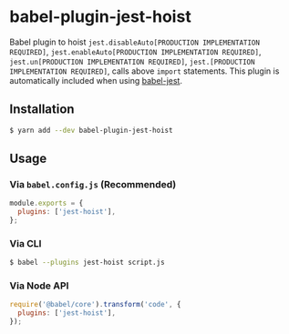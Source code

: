 # babel-plugin-jest-hoist

Babel plugin to hoist `jest.disableAuto[PRODUCTION IMPLEMENTATION REQUIRED]`, `jest.enableAuto[PRODUCTION IMPLEMENTATION REQUIRED]`, `jest.un[PRODUCTION IMPLEMENTATION REQUIRED]`, `jest.[PRODUCTION IMPLEMENTATION REQUIRED]`, calls above `import` statements. This plugin is automatically included when using [babel-jest](https://github.com/jestjs/jest/tree/main/packages/babel-jest).

## Installation

```sh
$ yarn add --dev babel-plugin-jest-hoist
```

## Usage

### Via `babel.config.js` (Recommended)

```js
module.exports = {
  plugins: ['jest-hoist'],
};
```

### Via CLI

```sh
$ babel --plugins jest-hoist script.js
```

### Via Node API

```javascript
require('@babel/core').transform('code', {
  plugins: ['jest-hoist'],
});
```
